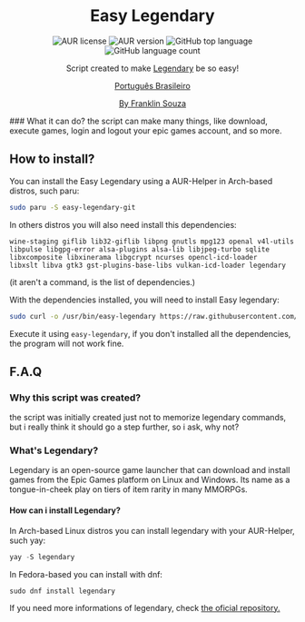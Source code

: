 <h1 align=center>Easy Legendary</h1>
<p align=center>
  <img alt="AUR license" src="https://img.shields.io/aur/license/easy-legendary-git">
  <img alt="AUR version" src="https://img.shields.io/aur/version/easy-legendary-git">
  <img alt="GitHub top language" src="https://img.shields.io/github/languages/top/RedsonBr140/easy-legendary">
  <img alt="GitHub language count" src="https://img.shields.io/github/languages/count/RedsonBr140/easy-legendary">
</p>
<p align=center>Script created to make <a href="https://github.com/derrod/legendary">Legendary</a> be so easy!</p>
<p align=center>
  <p align=center><a href="https://github.com/RedsonBr140/easy-legendary/blob/main/doc/README_pt-br.md">Português Brasileiro</a></p>
   <p align=center><a href="https://github.com/ffraanks">By Franklin Souza</a></p>
</p>
### What it can do?
the script can make many things, like download, execute games, login and logout your epic games account, and so more.

## How to install?
You can install the Easy Legendary using a AUR-Helper in Arch-based distros, such paru:
```bash
sudo paru -S easy-legendary-git
```
In others distros you will also need install this dependencies:
```
wine-staging giflib lib32-giflib libpng gnutls mpg123 openal v4l-utils 
libpulse libgpg-error alsa-plugins alsa-lib libjpeg-turbo sqlite
libxcomposite libxinerama libgcrypt ncurses opencl-icd-loader 
libxslt libva gtk3 gst-plugins-base-libs vulkan-icd-loader legendary
```
(it aren't a command, is the list of dependencies.)

With the dependencies installed, you will need to install Easy legendary:
```bash
sudo curl -o /usr/bin/easy-legendary https://raw.githubusercontent.com/RedsonBr140/easy-legendary/main/easy-legendary.sh
```
Execute it using `easy-legendary`, if you don't installed all the dependencies, the program will not work fine.
## F.A.Q
### Why this script was created?
the script was initially created just not to memorize legendary commands, but i really think it should go a step further, so i ask, why not?

### What's Legendary?
Legendary is an open-source game launcher that can download and install games from the Epic Games platform on Linux and Windows. Its name as a tongue-in-cheek play on tiers of item rarity in many MMORPGs.

#### How can i install Legendary?
In Arch-based Linux distros you can install legendary with your AUR-Helper, such yay:
```c
yay -S legendary
```
In Fedora-based you can install with dnf:
```
sudo dnf install legendary
```
If you need more informations of legendary, check [the oficial repository.](https://github.com/derrod/legendary)

